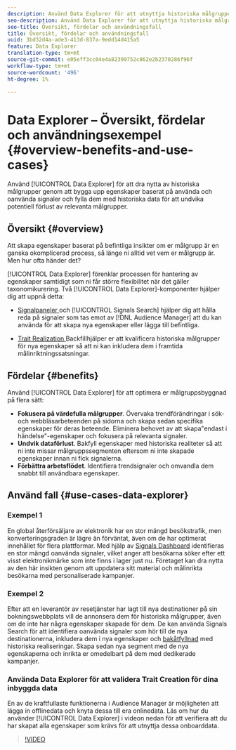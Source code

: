 ```yaml
---
description: Använd Data Explorer för att utnyttja historiska målgrupper genom att bygga upp egenskaper som bygger på använda och oanvända signaler och fylla dem med historiska data för att undvika potentiella förluster av relevanta målgrupper.
seo-description: Använd Data Explorer för att utnyttja historiska målgrupper genom att bygga upp egenskaper som bygger på använda och oanvända signaler och fylla dem med historiska data för att undvika potentiella förluster av relevanta målgrupper.
seo-title: Översikt, fördelar och användningsfall
title: Översikt, fördelar och användningsfall
uuid: 3bd32d4a-ade3-413d-837a-9edd14d415a5
feature: Data Explorer
translation-type: tm+mt
source-git-commit: e05eff3cc04e4a82399752c862e2b2370286f96f
workflow-type: tm+mt
source-wordcount: '496'
ht-degree: 1%

---
```



# Data Explorer – Översikt, fördelar och användningsexempel {#overview-benefits-and-use-cases}

Använd [!UICONTROL Data Explorer] för att dra nytta av historiska målgrupper genom att bygga upp egenskaper baserat på använda och oanvända signaler och fylla dem med historiska data för att undvika potentiell förlust av relevanta målgrupper.

## Översikt {#overview}

Att skapa egenskaper baserat på befintliga insikter om er målgrupp är en ganska okomplicerad process, så länge ni alltid vet vem er målgrupp är. Men hur ofta händer det?

[!UICONTROL Data Explorer] förenklar processen för hantering av egenskaper samtidigt som ni får större flexibilitet när det gäller taxonomikurering. Två [!UICONTROL Data Explorer]-komponenter hjälper dig att uppnå detta:

* [Signalpaneler ](../../features/data-explorer/data-explorer-signals-dashboard.md) och  [!UICONTROL Signals Search] hjälper dig att hålla reda på signaler som tas emot av  [!DNL Audience Manager] att du kan använda för att skapa nya egenskaper eller lägga till befintliga.

* [Trait Realization ](../../features/data-explorer/data-explorer-trait-backfill.md) Backfillhjälper er att kvalificera historiska målgrupper för nya egenskaper så att ni kan inkludera dem i framtida målinriktningssatsningar.

## Fördelar {#benefits}

Använd [!UICONTROL Data Explorer] för att optimera er målgruppsbyggnad på flera sätt:

* **Fokusera på värdefulla målgrupper**. Övervaka trendförändringar i sök- och webbläsarbeteenden på sidorna och skapa sedan specifika egenskaper för deras beteende. Eliminera behovet av att skapa&quot;endast i händelse&quot;-egenskaper och fokusera på relevanta signaler.
* **Undvik dataförlust**. Bakfyll egenskaper med historiska realiteter så att ni inte missar målgruppssegmenten eftersom ni inte skapade egenskaper innan ni fick signalerna.
* **Förbättra arbetsflödet**. Identifiera trendsignaler och omvandla dem snabbt till användbara egenskaper.

## Använd fall {#use-cases-data-explorer}

### Exempel 1

En global återförsäljare av elektronik har en stor mängd besökstrafik, men konverteringsgraden är lägre än förväntat, även om de har optimerat innehållet för flera plattformar. Med hjälp av [Signals Dashboard](../../features/data-explorer/data-explorer-signals-dashboard.md) identifieras en stor mängd oanvända signaler, vilket anger att besökarna söker efter ett visst elektronikmärke som inte finns i lager just nu. Företaget kan dra nytta av den här insikten genom att uppdatera sitt material och målinrikta besökarna med personaliserade kampanjer.

### Exempel 2

Efter att en leverantör av resetjänster har lagt till nya destinationer på sin bokningswebbplats vill de annonsera dem för historiska målgrupper, även om de inte har några egenskaper skapade för dem. De kan använda Signals Search för att identifiera oanvända signaler som hör till de nya destinationerna, inkludera dem i nya egenskaper och [bakåtfyllnad](../../features/data-explorer/data-explorer-trait-backfill.md) med historiska realiseringar. Skapa sedan nya segment med de nya egenskaperna och inrikta er omedelbart på dem med dedikerade kampanjer.

### Använda Data Explorer för att validera Trait Creation för dina inbyggda data

En av de kraftfullaste funktionerna i Audience Manager är möjligheten att lägga in offlinedata och knyta dessa till era onlinedata. Läs om hur du använder [!UICONTROL Data Explorer] i videon nedan för att verifiera att du har skapat alla egenskaper som krävs för att utnyttja dessa onboarddata.

>[!VIDEO](https://video.tv.adobe.com/v/25149/)